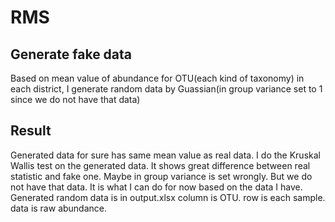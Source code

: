# RMS
## Generate fake data
Based on mean value of abundance for OTU(each kind of taxonomy) in each district, I generate random data by Guassian(in group variance set to 1 since we do not have that data)
## Result
Generated data for sure has same mean value as real data.
I do the Kruskal Wallis test on the generated data. It shows great difference between real statistic and fake one. Maybe in group variance is set wrongly. But we do not have that data. It is what I can do for now based on the data I have.
Generated random data is in output.xlsx
column is OTU.
row is each sample.
data is raw abundance.
